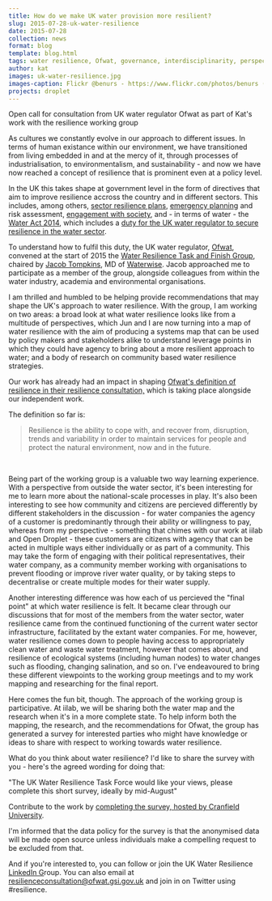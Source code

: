 ```yaml
---
title: How do we make UK water provision more resilient?
slug: 2015-07-28-uk-water-resilience
date: 2015-07-28
collection: news
format: blog
template: blog.html
tags: water resilience, Ofwat, governance, interdisciplinarity, perspectives, community, water, Open Droplet, policy 
author: kat
images: uk-water-resilience.jpg
images-caption: Flickr @benurs - https://www.flickr.com/photos/benurs (CC BY-SA 2.0)
projects: droplet
---
```


Open call for consultation from UK water regulator Ofwat as part of Kat's work with the resilience working group

<!--more-->

As cultures we constantly evolve in our approach to different issues. In terms of human existance within our environment, we have transitioned from living embedded in and at the mercy of it, through processes of industrialisation, to environmentalism, and sustainability - and now we have now reached a concept of resilience that is prominent even at a policy level. 

In the UK this takes shape at government level in the form of directives that aim to improve resilience accross the country and in different sectors. This includes, among others, [sector resilience plans](https://www.gov.uk/government/collections/sector-resilience-plans), [emergency planning](https://www.gov.uk/government/policies/emergency-planning) and risk assessment, [engagement with society](https://www.gov.uk/resilience-in-society-infrastructure-communities-and-businesses), and - in terms of water - the [Water Act 2014](http://www.legislation.gov.uk/ukpga/2014/21/contents/enacted), which includes a [duty for the UK water regulator to secure resilience in the water sector](http://www.legislation.gov.uk/ukpga/2014/21/part/1/chapter/3/crossheading/general-duties-of-the-water-services-regulation-authority/enacted). 

To understand how to fulfil this duty, the UK water regulator, [Ofwat](http://ofwat.gov.uk), convened at the start of 2015 the [Water Resilience Task and Finish Group](http://www.ofwat.gov.uk/regulating/tools/prs_web20150706resiliencetaskandfinish), chaired by [Jacob Tompkins](http://www.waterwise.org.uk/pages/jacob-tompkins.html), MD of [Waterwise](http://www.waterwise.org.uk). Jacob approached me to participate as a member of the group, alongside colleagues from within the water industry, academia and environmental organisations. 

I am thrilled and humbled to be helping provide recommendations that may shape the UK's approach to water resilience. With the group, I am working on two areas: a broad look at what water resilience looks like from a multitude of perspectives, which Jun and I are now turning into a map of water resilience with the aim of producing a systems map that can be used by policy makers and stakeholders alike to understand leverage points in which they could have agency to bring about a more resilient approach to water; and a body of research on community based water resilience strategies. 

Our work has already had an impact in shaping [Ofwat's definition of resilience in their resilience consultation,](http://www.ofwat.gov.uk/regulating/tools/pap_con20150708resilence.pdf?download=Download) which is taking place alongside our independent work. 

The definition so far is:

> Resilience is the ability to cope with, and recover from, disruption, trends and variability in order to maintain services for people and protect the natural environment, now and in the future.

<br>

Being part of the working group is a valuable two way learning experience. With a perspective from outside the water sector, it's been interesting for me to learn more about the national-scale processes in play. It's also been interesting to see how community and citizens are percieved differently by different stakeholders in the discussion - for water companies the agency of a customer is predominantly through their ability or willingness to pay, whereas from my perspective - something that chimes with our work at iilab and Open Droplet - these customers are citizens with agency that can be acted in multiple ways either individually or as part of a community.  This may take the form of engaging with their political representatives, their water company, as a community member working with organisations to prevent flooding or improve river water quality, or by taking steps to decentralise or create multiple modes for their water supply. 

Another interesting difference was how each of us percieved the "final point" at which water resilience is felt. It became clear through our discussions that for most of the members from the water sector, water resilience came from the continued functioning of the current water sector infrastructure, facilitated by the extant water companies. For me, however, water resilience comes down to people having access to appropriately clean water and waste water treatment, however that comes about, and resilience of ecological systems (including human nodes) to water changes such as flooding, changing salination, and so on. I've endeavoured to bring these different viewpoints to the working group meetings and to my work mapping and researching for the final report.

Here comes the fun bit, though. The approach of the working group is participative. At iilab, we will be sharing both the water map and the research when it's in a more complete state. To help inform both the mapping, the research, and the recommendations for Ofwat, the group has generated a survey for interested parties who might have knowledge or ideas to share with respect to working towards water resilience. 

What do you think about water resilience? I'd like to share the survey with you - here's the agreed wording for doing that:

"The UK Water Resilience Task Force would like your views, please complete this short survey, ideally by mid-August"

Contribute to the work by [completing the survey, hosted by Cranfield University](https://cranfielduniversity.eu.qualtrics.com/SE/?SID=SV_8BbfGUtYjIfeV6Z).

I'm informed that the data policy for the survey is that the anonymised data will be made open source unless individuals make a compelling request to be excluded from that. 

And if you're interested to, you can follow or join the UK Water Resilience [LinkedIn G](https://www.linkedin.com/groups/UK-Water-Resilience-8310265/about)roup. You can also email at [resilienceconsultation@ofwat.gsi.gov.uk](mailto:resilienceconsultation@ofwat.gsi.gov.uk) and join in on Twitter using #resilience.

